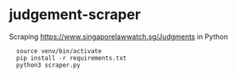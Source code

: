 # judgement-scraper

Scraping https://www.singaporelawwatch.sg/Judgments in Python

```
  source venv/bin/activate 
  pip install -r requirements.txt
  python3 scraper.py
```
